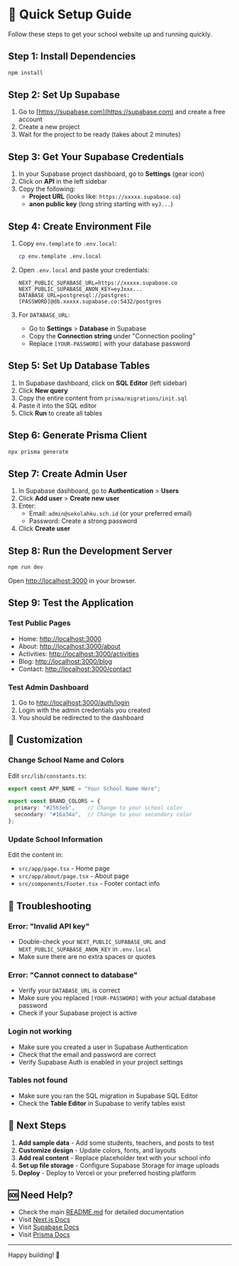 # 🚀 Quick Setup Guide

Follow these steps to get your school website up and running quickly.

## Step 1: Install Dependencies

```bash
npm install
```

## Step 2: Set Up Supabase

1. Go to [https://supabase.com](https://supabase.com) and create a free account
2. Create a new project
3. Wait for the project to be ready (takes about 2 minutes)

## Step 3: Get Your Supabase Credentials

1. In your Supabase project dashboard, go to **Settings** (gear icon)
2. Click on **API** in the left sidebar
3. Copy the following:
   - **Project URL** (looks like: `https://xxxxx.supabase.co`)
   - **anon public key** (long string starting with `eyJ...`)

## Step 4: Create Environment File

1. Copy `env.template` to `.env.local`:
   ```bash
   cp env.template .env.local
   ```

2. Open `.env.local` and paste your credentials:
   ```env
   NEXT_PUBLIC_SUPABASE_URL=https://xxxxx.supabase.co
   NEXT_PUBLIC_SUPABASE_ANON_KEY=eyJxxx...
   DATABASE_URL=postgresql://postgres:[PASSWORD]@db.xxxxx.supabase.co:5432/postgres
   ```

3. For `DATABASE_URL`:
   - Go to **Settings** > **Database** in Supabase
   - Copy the **Connection string** under "Connection pooling"
   - Replace `[YOUR-PASSWORD]` with your database password

## Step 5: Set Up Database Tables

1. In Supabase dashboard, click on **SQL Editor** (left sidebar)
2. Click **New query**
3. Copy the entire content from `prisma/migrations/init.sql`
4. Paste it into the SQL editor
5. Click **Run** to create all tables

## Step 6: Generate Prisma Client

```bash
npx prisma generate
```

## Step 7: Create Admin User

1. In Supabase dashboard, go to **Authentication** > **Users**
2. Click **Add user** > **Create new user**
3. Enter:
   - Email: `admin@sekolahku.sch.id` (or your preferred email)
   - Password: Create a strong password
4. Click **Create user**

## Step 8: Run the Development Server

```bash
npm run dev
```

Open [http://localhost:3000](http://localhost:3000) in your browser.

## Step 9: Test the Application

### Test Public Pages
- Home: [http://localhost:3000](http://localhost:3000)
- About: [http://localhost:3000/about](http://localhost:3000/about)
- Activities: [http://localhost:3000/activities](http://localhost:3000/activities)
- Blog: [http://localhost:3000/blog](http://localhost:3000/blog)
- Contact: [http://localhost:3000/contact](http://localhost:3000/contact)

### Test Admin Dashboard
1. Go to [http://localhost:3000/auth/login](http://localhost:3000/auth/login)
2. Login with the admin credentials you created
3. You should be redirected to the dashboard

## 🎨 Customization

### Change School Name and Colors

Edit `src/lib/constants.ts`:

```typescript
export const APP_NAME = "Your School Name Here";

export const BRAND_COLORS = {
  primary: "#2563eb",    // Change to your school color
  secondary: "#16a34a",  // Change to your secondary color
};
```

### Update School Information

Edit the content in:
- `src/app/page.tsx` - Home page
- `src/app/about/page.tsx` - About page
- `src/components/Footer.tsx` - Footer contact info

## 🐛 Troubleshooting

### Error: "Invalid API key"
- Double-check your `NEXT_PUBLIC_SUPABASE_URL` and `NEXT_PUBLIC_SUPABASE_ANON_KEY` in `.env.local`
- Make sure there are no extra spaces or quotes

### Error: "Cannot connect to database"
- Verify your `DATABASE_URL` is correct
- Make sure you replaced `[YOUR-PASSWORD]` with your actual database password
- Check if your Supabase project is active

### Login not working
- Make sure you created a user in Supabase Authentication
- Check that the email and password are correct
- Verify Supabase Auth is enabled in your project settings

### Tables not found
- Make sure you ran the SQL migration in Supabase SQL Editor
- Check the **Table Editor** in Supabase to verify tables exist

## 📝 Next Steps

1. **Add sample data** - Add some students, teachers, and posts to test
2. **Customize design** - Update colors, fonts, and layouts
3. **Add real content** - Replace placeholder text with your school info
4. **Set up file storage** - Configure Supabase Storage for image uploads
5. **Deploy** - Deploy to Vercel or your preferred hosting platform

## 🆘 Need Help?

- Check the main [README.md](README.md) for detailed documentation
- Visit [Next.js Docs](https://nextjs.org/docs)
- Visit [Supabase Docs](https://supabase.com/docs)
- Visit [Prisma Docs](https://www.prisma.io/docs)

---

Happy building! 🎉

